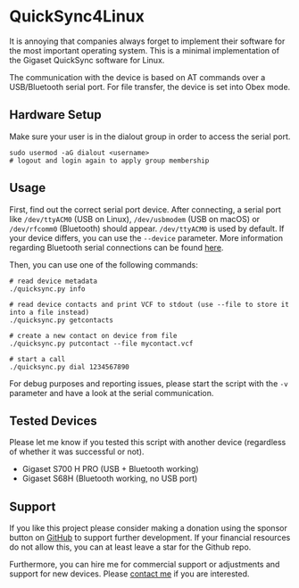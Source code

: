 # QuickSync4Linux
It is annoying that companies always forget to implement their software for the most important operating system. This is a minimal implementation of the Gigaset QuickSync software for Linux.

The communication with the device is based on AT commands over a USB/Bluetooth serial port. For file transfer, the device is set into Obex mode.

## Hardware Setup
Make sure your user is in the dialout group in order to access the serial port.
```
sudo usermod -aG dialout <username>
# logout and login again to apply group membership
```

## Usage
First, find out the correct serial port device. After connecting, a serial port like `/dev/ttyACM0` (USB on Linux), `/dev/usbmodem` (USB on macOS) or `/dev/rfcomm0` (Bluetooth) should appear. `/dev/ttyACM0` is used by default. If your device differs, you can use the `--device` parameter. More information regarding Bluetooth serial connections can be found [here](https://gist.github.com/0/c73e2557d875446b9603).

Then, you can use one of the following commands:
```
# read device metadata
./quicksync.py info

# read device contacts and print VCF to stdout (use --file to store it into a file instead)
./quicksync.py getcontacts

# create a new contact on device from file
./quicksync.py putcontact --file mycontact.vcf

# start a call
./quicksync.py dial 1234567890
```

For debug purposes and reporting issues, please start the script with the `-v` parameter and have a look at the serial communication.

## Tested Devices
Please let me know if you tested this script with another device (regardless of whether it was successful or not).

- Gigaset S700 H PRO (USB + Bluetooth working)
- Gigaset S68H (Bluetooth working, no USB port)

## Support
If you like this project please consider making a donation using the sponsor button on [GitHub](https://github.com/schorschii/QuickSync4Linux) to support further development. If your financial resources do not allow this, you can at least leave a star for the Github repo.

Furthermore, you can hire me for commercial support or adjustments and support for new devices. Please [contact me](https://georg-sieber.de/?page=impressum) if you are interested.
